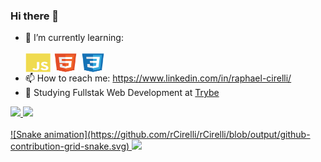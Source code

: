 ### Hi there 👋

- 🌱 I’m currently learning: <div style="display: inline_block"><br>
  <img align="center" alt="Js" height="30" width="40" src="https://raw.githubusercontent.com/devicons/devicon/master/icons/javascript/javascript-plain.svg">
  <img align="center" alt="HTML" height="30" width="40" src="https://raw.githubusercontent.com/devicons/devicon/master/icons/html5/html5-original.svg">
  <img align="center" alt="CSS" height="30" width="40" src="https://raw.githubusercontent.com/devicons/devicon/master/icons/css3/css3-original.svg">
  </div>
- 📫 How to reach me: https://www.linkedin.com/in/raphael-cirelli/
- 📖 Studying Fullstak Web Development at [Trybe](https://github.com/betrybe)
 
 
 <div>
  <a href="https://github.com/rCirelli">
  <img height="180em" src="https://github-readme-stats.vercel.app/api?username=rCirelli&show_icons=true&theme=panda&include_all_commits=true&count_private=true"/>
  <img height="180em" src="https://github-readme-stats.vercel.app/api/top-langs/?username=rCirelli&layout=compact&langs_count=6&theme=panda"/><br>
</div> 
 <br> 
<div>    
  ![Snake animation](https://github.com/rCirelli/rCirelli/blob/output/github-contribution-grid-snake.svg)  
  <a href="https://www.linkedin.com/in/raphael-cirelli/" target="_blank"><img src="https://img.shields.io/badge/-LinkedIn-%230077B5?style=for-the-badge&logo=linkedin&logoColor=white" target="_blank"></a> 
</div>
 
<!--
**rCirelli/rCirelli** is a ✨ _special_ ✨ repository because its `README.md` (this file) appears on your GitHub profile.

Here are some ideas to get you started:

- 🔭 I’m currently working on ...
- 🌱 I’m currently learning ...
- 👯 I’m looking to collaborate on ...
- 🤔 I’m looking for help with ...
- 💬 Ask me about ...
- 📫 How to reach me: ...
- 😄 Pronouns: ...
- ⚡ Fun fact: ...
-->
